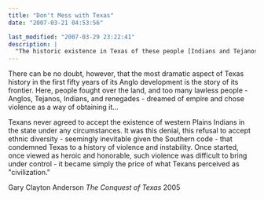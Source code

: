 ```yaml
---
title: "Don't Mess with Texas"
date: "2007-03-21 04:53:56"

last_modified: "2007-03-29 23:22:41"
description: |
  "The historic existence in Texas of these people [Indians and Tejanos] will always live on in John Wayne films and the distorted history created by Anglo founding fathers such as John Henry Brown. But let us remember that the conqueror first tells the tale of his success. In its retelling, heroism and myth soon dominate. But the truth's reemergence is always in the offing."
---
```


There can be no doubt, however, that the most dramatic aspect of Texas history in the first fifty years of its Anglo development is the story of its frontier. Here, people fought over the land, and too many lawless people - Anglos, Tejanos, Indians, and renegades - dreamed of empire and chose violence as a way of obtaining it...

Texans never agreed to accept the existence of western Plains Indians in the state under any circumstances. It was this denial, this refusal to accept ethnic diversity - seemingly inevitable given the Southern code - that condemned Texas to a history of violence and instability. Once started, once viewed as heroic and honorable, such violence was difficult to bring under control - it became simply the price of what Texans perceived as "civilization."

Gary Clayton Anderson
_The Conquest of Texas_
2005
